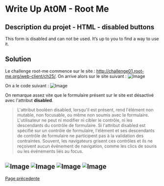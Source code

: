 # Write Up At0M - Root Me

## Description du projet - HTML - disabled buttons

This form is disabled and can not be used. It’s up to you to find a way to use it.

## Solution

Le challenge root-me commence sur le site : http://challenge01.root-me.org/web-client/ch25/. On arrive alors sur le site suivant :
![Image](https://marc-emmanuel9.github.io/Root%20Me/WEB%20-%20Client/HTML%20-%20disabled%20buttons/Ressources/Photo_site.jpg)

On a le code suivant :
![Image](https://marc-emmanuel9.github.io/Root%20Me/WEB%20-%20Client/HTML%20-%20disabled%20buttons/Ressources/Photo_code.jpg)

On remarque assez vite que le formulaire présent sur le site est désactivé avec l'attribut <b>disabled</b>.
>L'attribut booléen disabled, lorsqu'il est présent, rend l'élément non mutable, non focusable, ou même non soumis avec le formulaire. L'utilisateur ne peut ni modifier ni cibler le contrôle, ni les descendants du contrôle de formulaire. Si l'attribut disabled est spécifié sur un contrôle de formulaire, l'élément et ses descendants de contrôle de formulaire ne participent pas à la validation des contraintes. Souvent, les navigateurs grisent ces contrôles et ils ne reçoivent aucun événement de navigation, comme les clics de souris ou les événements liés au focus.

![Image](https://marc-emmanuel9.github.io/Root%20Me/WEB%20-%20Client/HTML%20-%20disabled%20buttons/Ressources/Photo_code_form.jpg)
![Image](https://marc-emmanuel9.github.io/Root%20Me/WEB%20-%20Client/HTML%20-%20disabled%20buttons/Ressources/Photo_code_form2.jpg)
![Image](https://marc-emmanuel9.github.io/Root%20Me/WEB%20-%20Client/HTML%20-%20disabled%20buttons/Ressources/Photo_champ_actived.jpg)
![Image](https://marc-emmanuel9.github.io/Root%20Me/WEB%20-%20Client/HTML%20-%20disabled%20buttons/Ressources/Photo_flag.jpg)
-------------
[Page précedente](https://marc-emmanuel9.github.io/Root%20Me/)